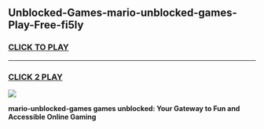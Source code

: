 
## Unblocked-Games-mario-unblocked-games-Play-Free-fi5ly
<h3>
<a href="https://premium76.site?title=mario-unblocked-games&ref=17A">CLICK TO PLAY</a></h3>
<hr>

<h3>
<a href="https://premium76.site?title=mario-unblocked-games&ref=17A">CLICK 2 PLAY</a>
  
</h3>

<a href="https://premium76.site?title=mario-unblocked-games&ref=17A"><img src="https://clearcache.store/games.png"></a>


**mario-unblocked-games games unblocked: Your Gateway to Fun and Accessible Online Gaming**

